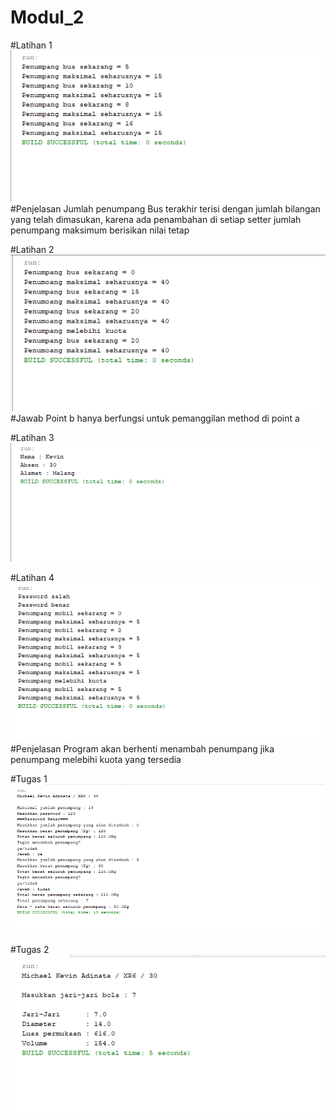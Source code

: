 # Modul_2

#Latihan 1
![alt text](https://github.com/MichaelKevinAdinata27RPL/Modul_2/blob/master/Latihan%201.png)
#Penjelasan
Jumlah penumpang Bus terakhir terisi dengan jumlah bilangan yang telah dimasukan, karena ada penambahan di setiap setter jumlah penumpang maksimum berisikan nilai tetap

#Latihan 2
![alt text](https://github.com/MichaelKevinAdinata27RPL/Modul_2/blob/master/Latihan%202.png)
#Jawab
Point b hanya berfungsi untuk pemanggilan method di point a

#Latihan 3
![alt text](https://github.com/MichaelKevinAdinata27RPL/Modul_2/blob/master/Latihan%203.png)

#Latihan 4
![alt text](https://github.com/MichaelKevinAdinata27RPL/Modul_2/blob/master/Latihan%204.png)
#Penjelasan
Program akan berhenti menambah penumpang jika penumpang melebihi kuota yang tersedia

#Tugas 1
![alt text](https://github.com/MichaelKevinAdinata27RPL/Modul_2/blob/master/Tugas%201.png)

#Tugas 2
![alt text](https://github.com/MichaelKevinAdinata27RPL/Modul_2/blob/master/Tugas%202.png)

